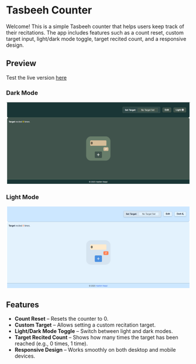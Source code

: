 # Tasbeeh Counter

Welcome! This is a simple Tasbeeh counter that helps users keep track of their recitations. The app includes features such as a count reset, custom target input, light/dark mode toggle, target recited count, and a responsive design.
## Preview
Test the live version [here](https://047hashim.github.io/tasbeeh-counter/)
### Dark Mode
![Light Mode](./images-source/dark-mode.png)

### Light Mode
![Dark Mode](./images-source/light-mode.png)

## Features  

- **Count Reset** – Resets the counter to 0.  
- **Custom Target** – Allows setting a custom recitation target.  
- **Light/Dark Mode Toggle** – Switch between light and dark modes.  
- **Target Recited Count** – Shows how many times the target has been reached (e.g., 0 times, 1 time).  
- **Responsive Design** – Works smoothly on both desktop and mobile devices. 
